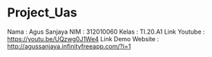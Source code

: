 # Project_Uas
Nama : Agus Sanjaya NIM : 312010060 Kelas : TI.20.A1  Link Youtube : https://youtu.be/UQzwg0J1We4  Link Demo Website : http://agussanjaya.infinityfreeapp.com/?i=1
